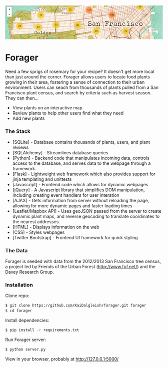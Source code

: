 ![image](/static/images/screenshot-map.png)
# Forager

Need a few sprigs of rosemary for your recipe? It doesn't get more local than just around the corner. Forager allows users to locate food plants growing in their area, fostering a sense of connection to their urban environment. Users can seach from thousands of plants pulled from a San Francisco plant census, and search by criteria such as harvest season. They can then...
  - View plants on an interactive map
  - Review plants to help other users find what they need
  - Add new plants

### The Stack
* [SQLite] - Database contains thousands of plants, users, and plant reviews
* [SQLAlchemy] - Streamlines database queries
* [Python] - Backend code that manipulates incoming data, controls access to the database, and serves data to the webpage through a framework.
* [Flask] - Lightweight web framework which also provides support for jinja templating and unittests
* [Javascript] - Frontend code which allows for dynamic webpages
* [jQuery] - A Javascript library that simplifies DOM manipulation, including creating event handlers for user interation
* [AJAX] - Gets information from server without reloading the page, allowing for more dynamic pages and faster loading times
* [Leaflet/Mapbox API] - Uses geoJSON passed from the server to create dynamic plant maps, and reverse geocoding to translate coordinates to the nearest addresses.
* [HTML] - Displays information on the web
* [CSS] - Styles webpages
* [Twitter Bootstrap] - Frontend UI framework for quick styling

### The Data
Forager is seeded with data from the 2012/2013 San Francisco tree census, a project led by Friends of the Urban Forest (http://www.fuf.net/) and the Davey Research Group.

### Installation

Clone repo:
```sh
$ git clone https://github.com/KaiDalgleish/forager.git forager
$ cd forager
```

Install dependencies:
```sh
$ pip install -r requirements.txt
```

Run Forager server:
```sh
$ python server.py
```
View in your browser, probably at http://127.0.0.1:5000/ 
